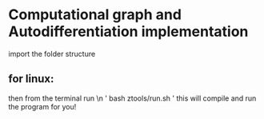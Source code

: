 # Computational graph and Autodifferentiation implementation
import the folder structure 
## for linux:
then from the terminal run \n ' bash ztools/run.sh '
this will compile and run the program for you!
